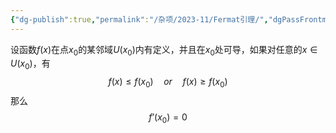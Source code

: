 ```yaml
---
{"dg-publish":true,"permalink":"/杂项/2023-11/Fermat引理/","dgPassFrontmatter":true}
---
```


设函数$f(x)$在点$x_0$的某邻域$U(x_0)$内有定义，并且在$x_0$处可导，如果对任意的$x \in U(x_0)$，有
$$
f(x) \leq f(x_0) \quad or \quad f(x) \geq f(x_0)
$$
那么
$$
f’(x_0)=0
$$